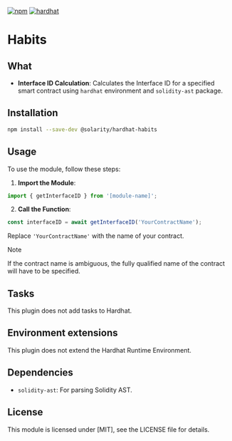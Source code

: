 [![npm](https://img.shields.io/npm/v/@solarity/hardhat-habits.svg)](https://www.npmjs.com/package/@solarity/hardhat-habits) [![hardhat](https://hardhat.org/buidler-plugin-badge.svg?1)](https://hardhat.org)

# Habits

## What

- **Interface ID Calculation**: Calculates the Interface ID for a specified smart contract using `hardhat` environment and `solidity-ast` package.

## Installation

```bash
npm install --save-dev @solarity/hardhat-habits
```

## Usage
To use the module, follow these steps:

1. **Import the Module**:

```typescript
import { getInterfaceID } from '[module-name]';
```

2. **Call the Function**:

```typescript
const interfaceID = await getInterfaceID('YourContractName');
```

Replace `'YourContractName'` with the name of your contract.

> [!NOTE]
> If the contract name is ambiguous, the fully qualified name of the contract will have to be specified.

## Tasks

This plugin does not add tasks to Hardhat.

## Environment extensions

This plugin does not extend the Hardhat Runtime Environment.

## Dependencies

- `solidity-ast`: For parsing Solidity AST.

## License
This module is licensed under [MIT], see the LICENSE file for details.
